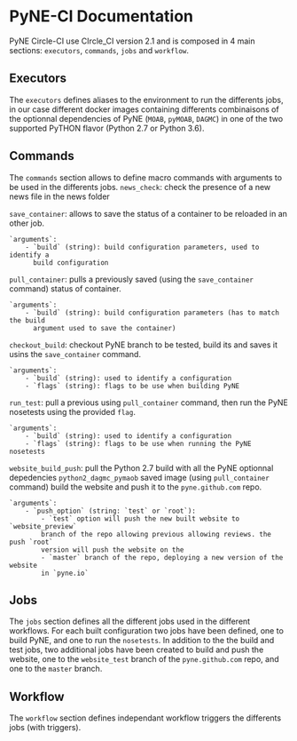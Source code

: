 PyNE-CI Documentation
=====================


PyNE Circle-CI use CIrcle_CI version 2.1 and is composed in 4 main sections:
`executors`, `commands`, `jobs` and `workflow`.

Executors
---------
The `executors` defines aliases to the environment to run the differents jobs, in our case
different docker images containing differents combinaisons of the optionnal
dependencies of PyNE (`MOAB`, `pyMOAB`, `DAGMC`) in one of the two supported
PyTHON flavor (Python 2.7 or Python 3.6).


Commands
---------
The `commands` section allows to define macro commands with arguments to be used
in the differents jobs.
`news_check`: check the presence of a new news file in the news folder

`save_container`: allows to save the status of a container to be reloaded in an
other job.
    
    `arguments`: 
        - `build` (string): build configuration parameters, used to identify a
          build configuration


`pull_container`: pulls a previously saved (using the `save_container` command) status of container.
    
    `arguments`:
        - `build` (string): build configuration parameters (has to match the build
          argument used to save the container)


`checkout_build`: checkout PyNE branch to be tested, build its and saves it
usins the `save_container` command.
    
    `arguments`:
        - `build` (string): used to identify a configuration
        - `flags` (string): flags to be use when building PyNE


`run_test`: pull a previous using `pull_container` command, then run the PyNE
nosetests using the provided `flag`.
    
    `arguments`:
        - `build` (string): used to identify a configuration
        - `flags` (string): flags to be use when running the PyNE nosetests


`website_build_push`: pull the Python 2.7 build with all the PyNE optionnal
depedencies `python2_dagmc_pymaob` saved image (using `pull_container` command)
build the website and push it to the `pyne.github.com` repo.
    
    `arguments`:
        - `push_option` (string: `test` or `root`): 
            - `test` option will push the new built website to `website_preview` 
            branch of the repo allowing previous allowing reviews. the push `root` 
            version will push the website on the
            - `master` branch of the repo, deploying a new version of the website 
            in `pyne.io`

Jobs
----
The `jobs` section defines all the different jobs used in the different
workflows. For each built configuration two jobs have been defined, one to build
PyNE, and one to run the `nosetests`. In addition to the the build and test
jobs, two additional jobs have been created to build and push the website, one
to the `website_test` branch of the `pyne.github.com` repo, and one to the
`master` branch.


Workflow
--------
The `workflow` section defines independant workflow triggers the differents
jobs (with triggers).
